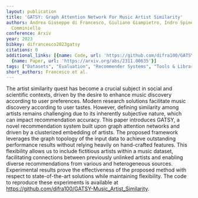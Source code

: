 ```yaml
---
layout: publication
title: 'GATSY: Graph Attention Network For Music Artist Similarity'
authors: Andrea Giuseppe di Francesco, Giuliano Giampietro, Indro Spinelli, Danilo
  Comminiello
conference: Arxiv
year: 2023
bibkey: difrancesco2023gatsy
citations: 0
additional_links: [{name: Code, url: 'https://github.com/difra100/GATSY-Music_Artist_Similarity.'},
  {name: Paper, url: 'https://arxiv.org/abs/2311.00635'}]
tags: ["Datasets", "Evaluation", "Recommender Systems", "Tools & Libraries"]
short_authors: Francesco et al.
---
```

The artist similarity quest has become a crucial subject in social and scientific contexts, driven by the desire to enhance music discovery according to user preferences. Modern research solutions facilitate music discovery according to user tastes. However, defining similarity among artists remains challenging due to its inherently subjective nature, which can impact recommendation accuracy. This paper introduces GATSY, a novel recommendation system built upon graph attention networks and driven by a clusterized embedding of artists. The proposed framework leverages the graph topology of the input data to achieve outstanding performance results without relying heavily on hand-crafted features. This flexibility allows us to include fictitious artists within a music dataset, facilitating connections between previously unlinked artists and enabling diverse recommendations from various and heterogeneous sources. Experimental results prove the effectiveness of the proposed method with respect to state-of-the-art solutions while maintaining flexibility. The code to reproduce these experiments is available at https://github.com/difra100/GATSY-Music_Artist_Similarity.